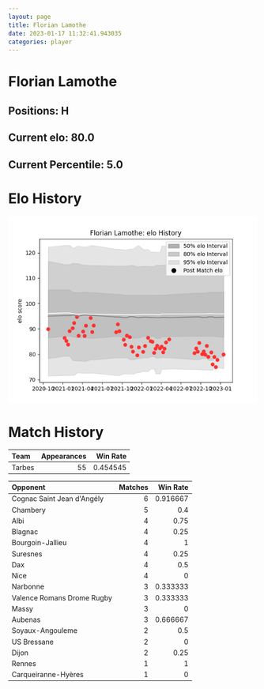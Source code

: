 ```yaml
---  
layout: page  
title: Florian Lamothe  
date: 2023-01-17 11:32:41.943035  
categories: player  
---
```

# Florian Lamothe

## Positions: H

## Current elo: 80.0

## Current Percentile: 5.0

# Elo History


![elo history](history_FlorianLamothe.png)
# Match History


| Team   |   Appearances |   Win Rate |
|:-------|--------------:|-----------:|
| Tarbes |            55 |   0.454545 |

| Opponent                   |   Matches |   Win Rate |
|:---------------------------|----------:|-----------:|
| Cognac Saint Jean d'Angély |         6 |   0.916667 |
| Chambery                   |         5 |   0.4      |
| Albi                       |         4 |   0.75     |
| Blagnac                    |         4 |   0.25     |
| Bourgoin-Jallieu           |         4 |   1        |
| Suresnes                   |         4 |   0.25     |
| Dax                        |         4 |   0.5      |
| Nice                       |         4 |   0        |
| Narbonne                   |         3 |   0.333333 |
| Valence Romans Drome Rugby |         3 |   0.333333 |
| Massy                      |         3 |   0        |
| Aubenas                    |         3 |   0.666667 |
| Soyaux-Angouleme           |         2 |   0.5      |
| US Bressane                |         2 |   0        |
| Dijon                      |         2 |   0.25     |
| Rennes                     |         1 |   1        |
| Carqueiranne-Hyères        |         1 |   0        |